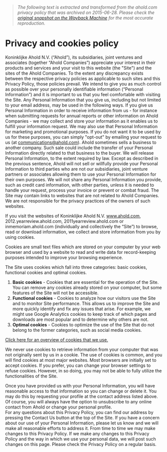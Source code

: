> *The following text is extracted and transformed from the ahold.com privacy policy that was archived on 2015-06-28. Please check the [original snapshot on the Wayback Machine](https://web.archive.org/web/20150628215937id_/https%3A//www.ahold.com/Privacy-and-cookies-policy.htm) for the most accurate reproduction.*

# Privacy and cookies policy

Koninklijke Ahold N.V. (“Ahold”), its subsidiaries, joint ventures and associates (together “Ahold Companies”) appreciate your interest in their products and services and your visit to this website (the "Site") and the sites of the Ahold Companies. To the extent any discrepancy exists between the respective privacy policies as applicable to such sites and this Privacy Policy, those policies prevail. We intend to give you as much control as possible over your personally identifiable information (“Personal Information”) and it is important to us that you feel comfortable with visiting the Site. Any Personal Information that you give us, including but not limited to your email address, may be used in the following ways. If you give us Personal Information in order to receive information from us - for instance when submitting requests for annual reports or other information on Ahold Companies - we may collect and store your information as it enables us to fulfill your information request. We may also use that Personal Information for marketing and promotional purposes. If you do not want it to be used by us for these purposes, you can simply "opt-out" by emailing your request to us (at [communications@ahold.com](mailto:communications@ahold.com "mailto:communications@ahold.com")). Ahold sometimes sells a business to another company. Such sale could include the transfer of your Personal Information directly related to that business to the buyer. We will release Personal Information, to the extent required by law. Except as described in the previous sentence, Ahold will not sell or willfully provide your Personal Information to third parties who are not our subsidiaries, joint venture partners or associates allowing them to use your Personal Information for their own purposes. We will not share any Personal Information you provide, such as credit card information, with other parties, unless it is needed to handle your request, process your invoice or prevent or combat fraud. The Site may contain links to websites that are not related to Ahold Companies. We are not responsible for the privacy practices of the owners of such websites. 

If you visit the websites of Koninklijke Ahold N.V. www.ahold.com, 2012.yearreview.ahold.com, 2011yearreview.ahold.com or inmemoriam.ahold.com (individually and collectively the “Site”) to browse, read or download information, we collect and store information from you by using cookies. 

Cookies are small text files which are stored on your computer by your web browser and used by a website to read and write data for record-keeping purposes intended to improve your browsing experience. 

The Site uses cookies which fall into three categories: basic cookies, functional cookies and optimal cookies. 

  1. **Basic cookies** \- Cookies that are essential for the operation of the Site. You can remove any cookies already stored on your computer, but some features of the Site will not be accessible.
  2. **Functional cookies** \- Cookies to analyze how our visitors use the Site and to monitor Site performance. This allows us to improve the Site and more quickly identify and fix any issues that arise. For example, we might use Google Analytics cookies to keep track of which pages and downloads are most popular and to determine why others are not.
  3. **Optimal cookies** \- Cookies to optimize the use of the Site that do not belong to the former categories, such as social media cookies.



[Click here for an overview of cookies that we use. ](https://web.archive.org/web/file?uuid=4789ad5a-f5c8-428e-8fb5-177837d232d2&owner=f6216a8f-4a2d-494f-8168-ae6cd1765756&contentid=1850 "Ahold_cookie_matrix__FINAL.pdf")

We never use cookies to retrieve information from your computer that was not originally sent by us in a cookie. The use of cookies is common, and you will find cookies at most major websites. Most browsers are initially set to accept cookies. If you prefer, you can change your browser settings to refuse cookies. However, in so doing, you may not be able to fully utilize the functionalities of the Site. 

Once you have provided us with your Personal Information, you will have reasonable access to that information so you can change or delete it. You may do this by requesting your profile at the contact address listed above. Of course, you will always have the option to unsubscribe to any online contact from Ahold or change your personal profile.  
For any questions about this Privacy Policy, you can find our address by pressing the Contact Us button at the top of the Site. If you have a concern about our use of your Personal Information, please let us know and we will make all reasonable efforts to address it. From time to time we may make changes to this Privacy Policy. If we make any changes to this Privacy Policy and the way in which we use your personal data, we will post such changes on this page. Please check the Privacy Policy on a regular basis. 
